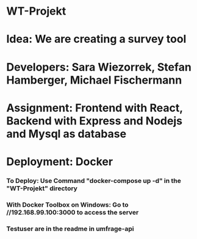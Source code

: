 # WT-Projekt
# Idea:       We are creating a survey tool
# Developers: Sara Wiezorrek, Stefan Hamberger, Michael Fischermann
# Assignment: Frontend with React, Backend with Express and Nodejs and Mysql as database
# Deployment: Docker

### To Deploy: Use Command "docker-compose up -d" in the "WT-Projekt" directory
### With Docker Toolbox on Windows: Go to //192.168.99.100:3000 to access the server
### Testuser are in the readme in umfrage-api
